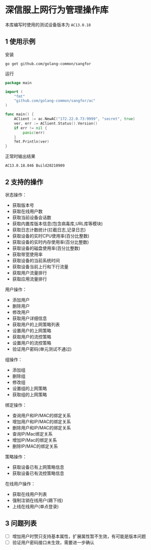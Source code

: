 # 深信服上网行为管理操作库

本库编写时使用的测试设备版本为 `AC13.0.18`

## 1 使用示例

安装

```text
go get github.com/golang-common/sangfor
```

运行

```go
package main

import (
	"fmt"
	"github.com/golang-common/sangfor/ac"
)

func main() {
	AClient := ac.NewAC("172.22.0.73:9999", "secret", true)
	ver, err := AClient.Status().Version()
	if err != nil {
		panic(err)
	}
	fmt.Println(ver)
}

```

正常时输出结果

```text
AC13.0.18.046 Build20210909
```

## 2 支持的操作

状态操作：
- 获取版本号
- 获取在线用户数
- 获取当前设备会话数
- 获取内置库版本信息(包含病毒库,URL库等模块)
- 获取日志计数统计(拦截日志,记录日志)
- 获取设备的实时CPU使用率(百分比整数)
- 获取设备的实时内存使用率(百分比整数)
- 获取设备的磁盘使用率(百分比整数)
- 获取带宽使用率
- 获取设备的当前系统时间
- 获取设备当前上行和下行流量
- 获取用户流量排行
- 获取应用流量排行

用户操作：
- 添加用户
- 删除用户
- 修改用户
- 获取用户详细信息
- 获取用户的上网策略列表
- 设置用户的上网策略
- 获取用户的流控策略
- 设置用户的流控策略
- 验证用户密码(单元测试不通过)

组操作：
- 添加组
- 删除组
- 修改组
- 设置组的上网策略
- 获取组的上网策略

绑定操作：
- 查询用户和IP/MAC的绑定关系
- 增加用户和IP/MAC的绑定关系
- 删除用户和IP/MAC的绑定关系
- 查询IP/Mac绑定关系
- 增加IP/Mac的绑定关系
- 删除IP/MAC的绑定关系

策略操作：
- 获取设备已有上网策略信息
- 获取设备已有流控策略信息

在线用户操作：
- 获取在线用户列表
- 强制注销在线用户(踢下线)
- 上线在线用户(单点登录)

## 3 问题列表

- [ ] 增加用户时赞只支持基本属性，扩展属性暂不生效，有可能是版本问题
- [ ] 验证用户密码接口未生效，需要进一步确认 